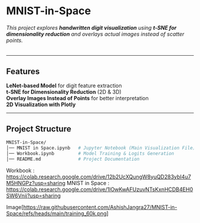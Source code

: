 # MNIST-in-Space

###### This project explores **handwritten digit visualization** using **t-SNE for dimensionality reduction** and overlays actual images instead of scatter points. 
---

## Features
**LeNet-based Model** for digit feature extraction  
**t-SNE for Dimensionality Reduction** (2D & 3D)  
**Overlay Images Instead of Points** for better interpretation  
**2D Visualization with Plotly**  

---

## Project Structure
```bash
MNIST-in-Space/
│── MNIST in Space.ipynb   # Jupyter Notebook (Main Visualization File)
│── Workbook.ipynb         # Model Training & Logits Generation
│── README.md              # Project Documentation
```



Workbook : https://colab.research.google.com/drive/12b2UcXQungW8yuQD283ybI4u7M5HNGPz?usp=sharing
MNIST in Space : https://colab.research.google.com/drive/1lOwKwAFUzuvNTsKxnHCDB4EH0SW6Vnij?usp=sharing

Image[https://raw.githubusercontent.com/AshishJangra27/MNIST-in-Space/refs/heads/main/training_60k.png]
